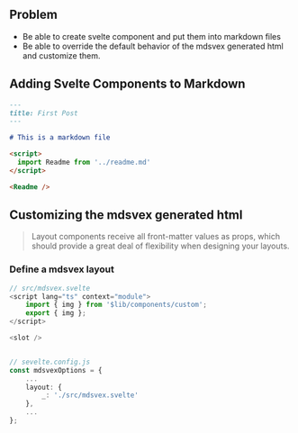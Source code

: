 ## Problem

- Be able to create svelte component and put them into markdown files
- Be able to override the default behavior of the mdsvex generated html and customize them.

## Adding Svelte Components to Markdown

```markdown
---
title: First Post
---

# This is a markdown file

<script>
  import Readme from '../readme.md'
</script>

<Readme />
```

## Customizing the mdsvex generated html
> Layout components receive all front-matter values as props, which should provide a great deal of flexibility when designing your layouts.

### Define a mdsvex layout

```ts
// src/mdsvex.svelte
<script lang="ts" context="module">
	import { img } from '$lib/components/custom';
	export { img };
</script>

<slot />
```

```ts

```

```ts
// sevelte.config.js
const mdsvexOptions = {
	...
	layout: {
		_: './src/mdsvex.svelte'
	},
	...
};
```

